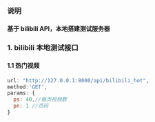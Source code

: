 ### 说明

#### 基于 bilibili API，本地搭建测试服务器

### 1. bilibili 本地测试接口

#### 1.1 热门视频

```javascript
url: "http://127.0.0.1:8000/api/bilibili_hot",
method:'GET',
params: {
  ps: 40,//每页视频数
  pn: 1 //页码
}
```
